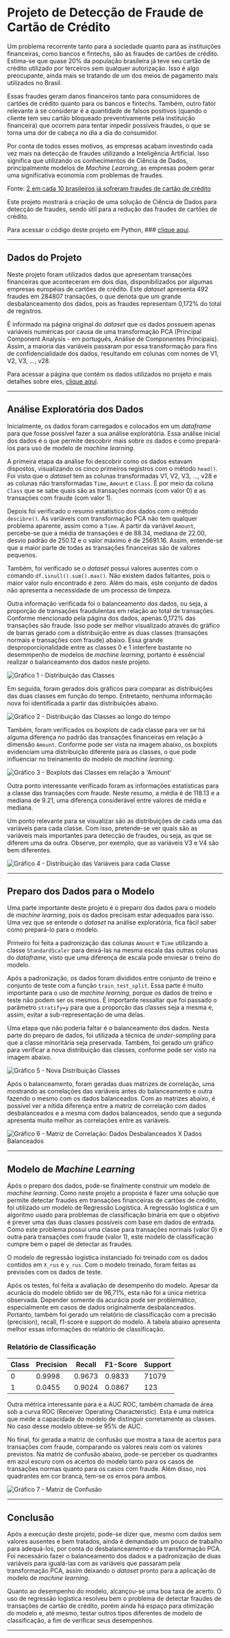 # Projeto de Detecção de Fraude de Cartão de Crédito

Um problema recorrente tanto para a sociedade quanto para as instituições financeiras, como bancos e fintechs, são as fraudes de cartões de crédito. Estima-se que quase 20% da população brasileira já teve seu cartão de crédito utilizado por terceiros sem qualquer autorização. Isso é algo preocupante, ainda mais se tratando de um dos meios de pagamento mais utilizados no Brasil.

Essas fraudes geram danos financeiros tanto para consumidores de cartões de crédito quanto para os bancos e fintechs. Também, outro fator relevante a se considerar é a quantidade de falsos positivos (quando o cliente tem seu cartão bloqueado preventivamente pela instituição financeira) que ocorrem para tentar impedir possíveis fraudes, o que se torna uma dor de cabeça no dia a dia do consumidor.

Por conta de todos esses motivos, as empresas acabam investindo cada vez mais na detecção de fraudes utilizando a Inteligência Artificial. Isso significa que utilizando os conhecimentos de Ciência de Dados, principalmente modelos de *Machine Learning*, as empresas podem gerar uma significativa economia com problemas de fraudes.

Fonte: [2 em cada 10 brasileiros já sofreram fraudes de cartão de crédito](https://blog.idwall.co/fraudes-de-cartao-de-credito/)

Este projeto mostrará a criação de uma solução de Ciência de Dados para detecção de fraudes, sendo útil para a redução das fraudes de cartões de crédito. 

Para acessar o código deste projeto em Python, ### [clique aqui](https://github.com/filipesazevedo/portifolio-data-science/blob/main/Projeto%20de%20Detec%C3%A7%C3%A3o%20de%20Fraude%20de%20Cart%C3%A3o%20de%20Cr%C3%A9dito/projeto-fraude-cartao-credito.py).

---

## Dados do Projeto

Neste projeto foram utilizados dados que apresentam transações financeiras que aconteceram em dois dias, disponibilizados por algumas empresas européias de cartões de crédito. Este *dataset* apresenta 492 fraudes em 284807 transações, o que denota que um grande desbalanceamento dos dados, pois as fraudes representam 0,172% do total de registros.

É informado na página original do *dataset* que os dados possuem apenas variáveis numéricas por causa de uma transformação PCA (Principal Component Analysis - em português, Análise de Componentes Principais). Assim, a maioria das variáveis passaram por essa transformação para fins de confidencialidade dos dados, resultando em colunas com nomes de V1, V2, V3, ..., v28. 

Para acessar a página que contém os dados utilizados no projeto e mais detalhes sobre eles, [clique aqui](https://www.kaggle.com/datasets/mlg-ulb/creditcardfraud).

---

## Análise Exploratória dos Dados

Inicialmente, os dados foram carregados e colocados em um *dataframe* para que fosse possível fazer a sua análise exploratória. Essa análise inicial dos dados é o que permite descobrir mais sobre os dados e como prepará-los para uso de modelo de *machine learning*.

A primeira etapa da análise foi descobrir como os dados estavam dispostos, visualizando os cinco primeiros registros com o método `head()`. Foi visto que o *dataset* tem as colunas transformadas V1, V2, V3, ..., v28 e as colunas não transformadas `Time`, `Amount` e `Class`. É por meio da coluna `Class` que se sabe quais são as transações normais (com valor 0) e as transações com fraude (com valor 1).

Depois foi verificado o resumo estatístico dos dados com o método `descibre()`. As variáveis com transformação PCA não tem qualquer problema aparente, assim como a `Time`. A partir da variável `Amount`, percebe-se que a média de transações é de 88.34, mediana de 22.00, desvio padrão de 250.12 e o valor máximo é de 25691.16. Assim, entende-se que a maior parte de todas as transações financeiras são de valores pequenos.

Também, foi verificado se o *dataset* possui valores ausentes com o comando `df.isnull().sum().max()`. Não existem dados faltantes, pois o maior valor nulo encontrado é zero. Além do mais, este conjunto de dados não apresenta a necessidade de um processo de limpeza.

Outra informação verificada foi o balanceamento dos dados, ou seja, a proporção de transações fraudulentas em relação ao total de transações. Conforme mencionado pela página dos dados, apenas 0,172% das transações são fraude. Isso pode ser melhor visualizado através do gráfico de barras gerado com a distribuição entre as duas classes (transações normais e transações com fraude) abaixo. Essa grande desproporcionalidade entre as classes 0 e 1 interfere bastante no desemmpenho de modelos de *machine learning*, portanto é essêncial realizar o balanceamento dos dados neste projeto.

![Gráfico 1 - Distribuição das Classes](https://raw.githubusercontent.com/filipesazevedo/portifolio-data-science/main/Projeto%20de%20Detec%C3%A7%C3%A3o%20de%20Fraude%20de%20Cart%C3%A3o%20de%20Cr%C3%A9dito/imagens/grafico1.png)

Em seguida, foram gerados dois gráficos para comparar as distribuições das duas classes em função do tempo. Entretanto, nenhuma informação nova foi identificada a partir das distribuições abaixo.

![Gráfico 2 - Distribuição das Classes ao longo do tempo](https://raw.githubusercontent.com/filipesazevedo/portifolio-data-science/main/Projeto%20de%20Detec%C3%A7%C3%A3o%20de%20Fraude%20de%20Cart%C3%A3o%20de%20Cr%C3%A9dito/imagens/grafico2.png)

Também, foram verificados os *boxplots* de cada classe para ver se há alguma diferença no padrão das transações financeiras em relação à dimensão `Amount`. Conforme pode ser vista na imagem abaixo, os boxplots evidenciam uma distribuição diferente para as classes, o que pode influenciar no treinamento do modelo de *machine learning*.

![Gráfico 3 - Boxplots das Classes em relação a 'Amount'](https://raw.githubusercontent.com/filipesazevedo/portifolio-data-science/main/Projeto%20de%20Detec%C3%A7%C3%A3o%20de%20Fraude%20de%20Cart%C3%A3o%20de%20Cr%C3%A9dito/imagens/grafico3.png)

Outra ponto interessante verificado foram as informações estatísticas para a classe das transações com fraude. Neste resumo, a média é de 118.13 e a mediana de 9.21, uma diferença considerável entre valores de média e mediana.

Um ponto relevante para se visualizar são as distribuições de cada uma das variáveis para cada classe. Com isso, pretende-se ver quais são as variáveis mais importantes para detecção de fraudes, ou seja, as que se diferem uma da outra. Observe, por exemplo, que as variáveis V3 e V4 são bem diferentes.

![Gráfico 4 - Distribuição das Variáveis para cada Classe](https://raw.githubusercontent.com/filipesazevedo/portifolio-data-science/main/Projeto%20de%20Detec%C3%A7%C3%A3o%20de%20Fraude%20de%20Cart%C3%A3o%20de%20Cr%C3%A9dito/imagens/grafico4.png)

---

## Preparo dos Dados para o Modelo

Uma parte importante deste projeto é o preparo dos dados para o modelo de *machine learning*, pois os dados precisam estar adequados para isso. Uma vez que se entende o *dataset* na análise exploratória, fica fácil saber como prepará-lo para o modelo.

Primeiro foi feita a padronização das colunas `Amount` e `Time` utilizando a classe `StandardScaler` para deixá-las na mesma escala das outras colunas do *dataframe*, visto que uma diferença de escala pode enviesar o treino do modelo.

Após a padronização, os dados foram divididos entre conjunto de treino e conjunto de teste com a função `train_test_split`. Essa parte é muito importante para o uso de *machine learning*, porque os dados de treino e teste não podem ser os mesmos. É importante ressaltar que foi passado o parâmetro `stratify=y` para que a proporção das classes seja a mesma e, assim, evitar a sub-representação de uma delas.

Uma etapa que não poderia faltar é o balanceamento dos dados. Nesta parte do preparo de dados, foi utilizada a técnica de *under-sampling* para que a classe minoritária seja preservada. Também, foi gerado um gráfico para verificar a nova distribuição das classes, conforme pode ser visto na imagem abaixo.

![Gráfico 5 - Nova Distribuição Classes](https://raw.githubusercontent.com/filipesazevedo/portifolio-data-science/main/Projeto%20de%20Detec%C3%A7%C3%A3o%20de%20Fraude%20de%20Cart%C3%A3o%20de%20Cr%C3%A9dito/imagens/grafico5.png)

Após o balanceamento, foram geradas duas matrizes de correlação, uma mostrando as correlações das variáveis antes do balanceamento e outra fazendo o mesmo com os dados balanceados. Com as matrizes abaixo,  é possível ver a nítida diferença entre a matriz de correlação com dados desbalanceados e a mesma com dados balanceados, sendo que a segunda apresenta muito melhor as correlações entre as variáveis.

![Gráfico 6 - Matriz de Correlação: Dados Desbalanceados X Dados Balanceados](https://raw.githubusercontent.com/filipesazevedo/portifolio-data-science/main/Projeto%20de%20Detec%C3%A7%C3%A3o%20de%20Fraude%20de%20Cart%C3%A3o%20de%20Cr%C3%A9dito/imagens/grafico6.png)

---

## Modelo de *Machine Learning*

Após o preparo dos dados, pode-se finalmente construir um modelo de *machine learning*. Como neste projeto a proposta é fazer uma solução que permite detectar fraudes em transações financeiras de cartões de crédito, foi utilizado um modelo de Regressão Logística. A regressão logística é um algoritmo usado para problemas de classificação binária em que o objetivo é prever uma das duas classes possíveis com base em dados de entrada. Como este problema possui uma classe para transações normais (valor 0) e outra para transações com fraude (valor 1), este modelo de classificação cumpre bem o papel de detectar as fraudes.

O modelo de regressão logística instanciado foi treinado com os dados contidos em `X_rus` e `y_rus`. Com o modelo treinado, foram feitas as previsões com os dados de teste.

Após os testes, foi feita a avaliação de desempenho do modelo. Apesar da acurácia do modelo obtido ser de 96,71%, esta não foi a única métrica observada. Depender somente da acurácia pode ser problemático, especialmente em casos de dados originalmente desbalanceados. Portanto, também foi gerado um relatório de classificação com a precisão (precision), recall, f1-score e support do modelo. A tabela abaixo apresenta melhor essas informações do relatório de classificação.

### Relatório de Classificação
| Class | Precision | Recall | F1-Score | Support |
|--- |--- |--- |--- |--- |
| 0 | 0.9998 | 0.9673 | 0.9833 | 71079 |
| 1 | 0.0455 | 0.9024 | 0.0867 | 123 |

Outra métrica interessante para é a AUC ROC, também chamada de área sob a curva ROC (Receiver Operating Characteristic). Esta é uma métrica que mede a capacidade do modelo de distinguir corretamente as classes. No caso desse modelo obteve-se 95% de AUC.

No final, foi gerada a matriz de confusão que mostra a taxa de acertos para transações com fraude, comparando os valores reais com os valores previstos. Na matriz de confusão abaixo, pode-se perceber os quadrantes em azul escuro com os acertos do modelo tanto para os casos de transações normas quanto para os casos com fraude. Além disso, nos quadrantes em cor branca, tem-se os erros para ambos.

![Gráfico 7 - Matriz de Confusão](https://raw.githubusercontent.com/filipesazevedo/portifolio-data-science/main/Projeto%20de%20Detec%C3%A7%C3%A3o%20de%20Fraude%20de%20Cart%C3%A3o%20de%20Cr%C3%A9dito/imagens/grafico7.png)

---

## Conclusão

Após a execução deste projeto, pode-se dizer que, mesmo com dados sem valores ausentes e bem tratados, ainda é demandado um pouco de trabalho para adequá-los, por conta do desbalanceamento e da transformação PCA. Foi necessário fazer o balanceamento dos dados e a padronização de duas variáveis para igualá-las com as variáveis que passaram pela transformação PCA, assim deixando o *dataset* pronto para a aplicação de modelo de *machine learning*.

Quanto ao desempenho do modelo, alcançou-se uma boa taxa de acerto. O uso de regressão logística resolveu bem o problema de detectar fraudes de transações de cartão de crédito, porém ainda há espaço para otimização do modelo e, até mesmo, testar outros tipos diferentes de modelo de classificação, a fim de verificar seus desempenhos.

---
